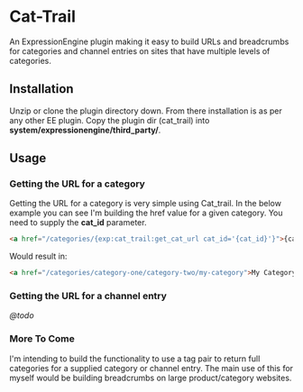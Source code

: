 Cat-Trail
============

An ExpressionEngine plugin making it easy to build URLs and breadcrumbs for categories and channel entries on sites that have multiple levels of categories.

## Installation
Unzip or clone the plugin directory down. From there installation is as per any other EE plugin. Copy the plugin dir (cat_trail) into __system/expressionengine/third_party/__.

## Usage
### Getting the URL for a category
Getting the URL for a category is very simple using Cat_trail. In the below example you can see I'm building the href value for a given category. You need to supply the __cat_id__ parameter.

```html
<a href="/categories/{exp:cat_trail:get_cat_url cat_id='{cat_id}'}">{cat_name}</a>
```
Would result in:
```html
<a href="/categories/category-one/category-two/my-category">My Category</a>
```

### Getting the URL for a channel entry
_@todo_

### More To Come
I'm intending to build the functionality to use a tag pair to return full categories for a supplied category or channel entry. The main use of this for myself would be building breadcrumbs on large product/category websites.
